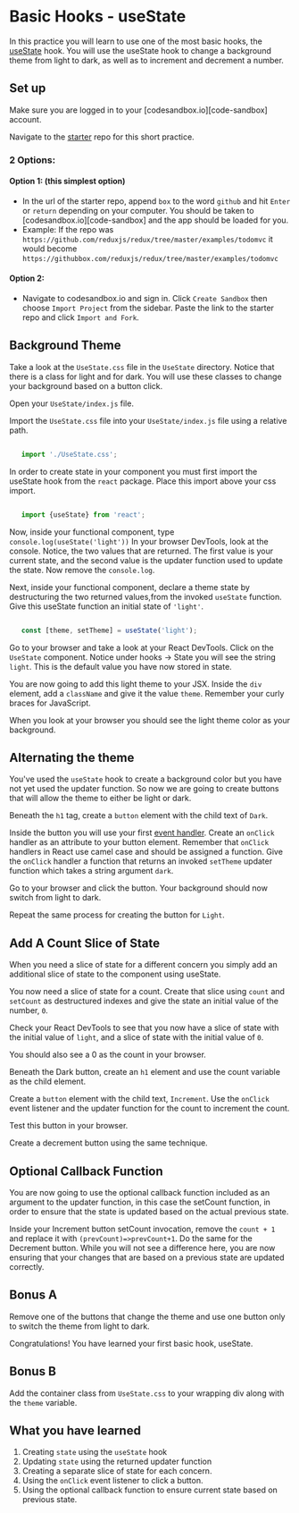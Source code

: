 # Basic Hooks - useState

In this practice you will learn to use one of the most basic hooks, the
[useState][use-state] hook. You will use the useState hook to change
a background theme from light to dark, as well as to increment and decrement
a number.

## Set up

Make sure you are logged in to your [codesandbox.io][code-sandbox] account.

Navigate to the [starter][starter] repo for this short practice.

### 2 Options:

#### Option 1: (this simplest option)

- In the url of the starter repo, append `box` to the word `github` and hit
  `Enter` or `return` depending on your computer. You should be taken to
  [codesandbox.io][code-sandbox] and the app should be loaded for you.
- Example: If the repo was
  `https://github.com/reduxjs/redux/tree/master/examples/todomvc` it would
  become `https://githubbox.com/reduxjs/redux/tree/master/examples/todomvc`

#### Option 2:

- Navigate to codesandbox.io and sign in. Click `Create Sandbox` then choose
 `Import Project` from the sidebar. Paste the link to the starter repo and
 click `Import and Fork`.

## Background Theme

Take a look at the `UseState.css` file in the `UseState` directory. Notice that
there is a class for light and for dark. You will use these classes to change
your background based on a button click.

Open your `UseState/index.js` file.

Import the `UseState.css` file into your `UseState/index.js` file using a relative path.

```js

   import './UseState.css';

```

In order to create state in your component you must first import the useState
hook from the `react` package. Place this import above your css import.

```js

   import {useState} from 'react';

```

Now, inside your functional component, type `console.log(useState('light'))`
In your browser DevTools, look at the console. Notice, the two values that are
returned. The first value is your current state, and the second value is the
updater function used to update the state. Now remove the `console.log`.

Next, inside your functional component, declare a theme state by destructuring the two
returned values,from the invoked `useState` function. Give this useState
function an initial state of `'light'`.

```js

   const [theme, setTheme] = useState('light');

```

Go to your browser and take a look at your React DevTools. Click on the
`UseState` component. Notice under hooks -> State you will see the string
`light`. This is the default value you have now stored in state.

You are now going to add this light theme to your JSX. Inside the `div` element,
add a `className` and give it the value `theme`. Remember your curly braces for
JavaScript.

When you look at your browser you should see the light theme color as your
background.

## Alternating the theme

You've used the `useState` hook to create a background color but you have not
yet used the updater function. So now we are going to create buttons that will
allow the theme to either be light or dark.

Beneath the `h1` tag, create a `button` element with the child text of `Dark`.

Inside the button you will use your first [event handler][event-handler]. Create
an `onClick` handler as an attribute to your button element. Remember that
`onClick` handlers in React use camel case and should be assigned a function.
Give the `onClick` handler a function that returns an invoked `setTheme` updater
function which takes a string argument `dark`.

Go to your browser and click the button. Your background should now switch from
light to dark.

Repeat the same process for creating the button for `Light`.

## Add A Count Slice of State

When you need a slice of state for a different concern you simply add an
additional slice of state to the component using useState.

You now need a slice of state for a count. Create that slice using `count` and
`setCount` as destructured indexes and give the state an initial value of the
number, `0`.

Check your React DevTools to see that you now have a slice of state with the
initial value of `light`, and a slice of state with the initial value of `0`.

You should also see a 0 as the count in your browser.

Beneath the Dark button, create an `h1` element and use the count variable as
the child element.

Create a `button` element with the child text, `Increment`. Use the `onClick`
event listener and the updater function for the count to increment the count.

Test this button in your browser.

Create a decrement button using the same technique.

## Optional Callback Function

You are now going to use the optional callback function included as an argument
to the updater function, in this case the setCount function, in order to ensure
that the state is updated based on the actual previous state.

Inside your Increment button setCount invocation, remove the `count + 1` and
replace it with `(prevCount)=>prevCount+1`. Do the same for the Decrement
button. While you will not see a difference here, you are now ensuring that your
changes that are based on a previous state are updated correctly.

## Bonus A

Remove one of the buttons that change the theme and use one button only to switch
the theme from light to dark.

Congratulations! You have learned your first basic hook, useState.

## Bonus B

Add the container class from `UseState.css` to your wrapping div along with the
`theme` variable.

## What you have learned

1. Creating `state` using the `useState` hook
2. Updating `state` using the returned updater function
3. Creating a separate slice of state for each concern.
4. Using the `onClick` event listener to click a button.
5. Using the optional callback function to ensure current
   state based on previous state.

[use-state]: https://beta.reactjs.org/reference/usestate 
[starter]: https://github.com/orgs/appacademy-starters/repositories?type=all
[event-handler]:
https://beta.reactjs.org/learn/responding-to-events#adding-event-handlers
